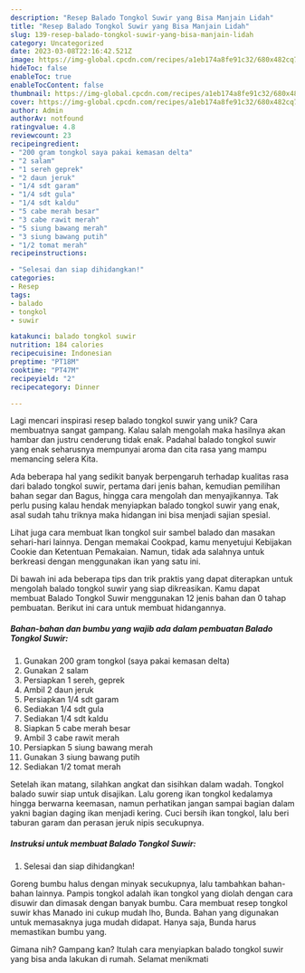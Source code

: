 ```yaml
---
description: "Resep Balado Tongkol Suwir yang Bisa Manjain Lidah"
title: "Resep Balado Tongkol Suwir yang Bisa Manjain Lidah"
slug: 139-resep-balado-tongkol-suwir-yang-bisa-manjain-lidah
category: Uncategorized
date: 2023-03-08T22:16:42.521Z
image: https://img-global.cpcdn.com/recipes/a1eb174a8fe91c32/680x482cq70/balado-tongkol-suwir-foto-resep-utama.jpg
hideToc: false
enableToc: true
enableTocContent: false
thumbnail: https://img-global.cpcdn.com/recipes/a1eb174a8fe91c32/680x482cq70/balado-tongkol-suwir-foto-resep-utama.jpg
cover: https://img-global.cpcdn.com/recipes/a1eb174a8fe91c32/680x482cq70/balado-tongkol-suwir-foto-resep-utama.jpg
author: Admin
authorAv: notfound
ratingvalue: 4.8
reviewcount: 23
recipeingredient:
- "200 gram tongkol saya pakai kemasan delta"
- "2 salam"
- "1 sereh geprek"
- "2 daun jeruk"
- "1/4 sdt garam"
- "1/4 sdt gula"
- "1/4 sdt kaldu"
- "5 cabe merah besar"
- "3 cabe rawit merah"
- "5 siung bawang merah"
- "3 siung bawang putih"
- "1/2 tomat merah"
recipeinstructions:

- "Selesai dan siap dihidangkan!"
categories:
- Resep
tags:
- balado
- tongkol
- suwir

katakunci: balado tongkol suwir 
nutrition: 184 calories
recipecuisine: Indonesian
preptime: "PT18M"
cooktime: "PT47M"
recipeyield: "2"
recipecategory: Dinner

---
```





Lagi mencari inspirasi resep balado tongkol suwir yang unik? Cara membuatnya sangat gampang. Kalau salah mengolah maka hasilnya akan hambar dan justru cenderung tidak enak. Padahal balado tongkol suwir yang enak seharusnya mempunyai aroma dan cita rasa yang mampu memancing selera Kita.





Ada beberapa hal yang sedikit banyak berpengaruh terhadap kualitas rasa dari balado tongkol suwir, pertama dari jenis bahan, kemudian pemilihan bahan segar dan Bagus, hingga cara mengolah dan menyajikannya. Tak perlu pusing kalau hendak menyiapkan balado tongkol suwir yang enak,      asal sudah tahu triknya maka hidangan ini bisa menjadi sajian spesial.














Lihat juga cara membuat Ikan tongkol suir sambel balado dan masakan sehari-hari lainnya. Dengan memakai Cookpad, kamu menyetujui Kebijakan Cookie dan Ketentuan Pemakaian. Namun, tidak ada salahnya untuk berkreasi dengan menggunakan ikan yang satu ini.






Di bawah ini ada beberapa tips dan trik praktis yang dapat diterapkan untuk mengolah balado tongkol suwir yang siap dikreasikan. Kamu dapat membuat Balado Tongkol Suwir menggunakan 12 jenis bahan dan 0 tahap pembuatan. Berikut ini cara untuk membuat hidangannya.

<!--inarticleads1-->

##### Bahan-bahan dan bumbu yang wajib ada dalam pembuatan Balado Tongkol Suwir:

1. Gunakan 200 gram tongkol (saya pakai kemasan delta)
1. Gunakan 2 salam
1. Persiapkan 1 sereh, geprek
1. Ambil 2 daun jeruk
1. Persiapkan 1/4 sdt garam
1. Sediakan 1/4 sdt gula
1. Sediakan 1/4 sdt kaldu
1. Siapkan 5 cabe merah besar
1. Ambil 3 cabe rawit merah
1. Persiapkan 5 siung bawang merah
1. Gunakan 3 siung bawang putih
1. Sediakan 1/2 tomat merah


Setelah ikan matang, silahkan angkat dan sisihkan dalam wadah. Tongkol balado suwir siap untuk disajikan. Lalu goreng ikan tongkol kedalamya hingga berwarna keemasan, namun perhatikan jangan sampai bagian dalam yakni bagian daging ikan menjadi kering. Cuci bersih ikan tongkol, lalu beri taburan garam dan perasan jeruk nipis secukupnya. 

<!--inarticleads2-->

##### Instruksi untuk membuat Balado Tongkol Suwir:


1. Selesai dan siap dihidangkan!

Goreng bumbu halus dengan minyak secukupnya, lalu tambahkan bahan-bahan lainnya. Pampis tongkol adalah ikan tongkol yang diolah dengan cara disuwir dan dimasak dengan banyak bumbu. Cara membuat resep tongkol suwir khas Manado ini cukup mudah lho, Bunda. Bahan yang digunakan untuk memasaknya juga mudah didapat. Hanya saja, Bunda harus memastikan bumbu yang. 

Gimana nih? Gampang kan? Itulah cara menyiapkan balado tongkol suwir yang bisa anda lakukan di rumah. Selamat menikmati
